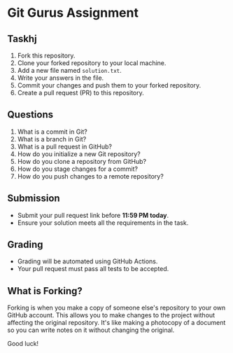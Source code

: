 # Git Gurus Assignment

## Taskhj
1. Fork this repository. 
2. Clone your forked repository to your local machine.
3. Add a new file named `solution.txt`.
4. Write your answers in the file.
5. Commit your changes and push them to your forked repository. 
6. Create a pull request (PR) to this repository.

## Questions
1. What is a commit in Git? 
2. What is a branch in Git?
3. What is a pull request in GitHub?
4. How do you initialize a new Git repository?
5. How do you clone a repository from GitHub?
6. How do you stage changes for a commit?
7. How do you push changes to a remote repository?

## Submission
- Submit your pull request link before **11:59 PM today**.
- Ensure your solution meets all the requirements in the task.

## Grading
- Grading will be automated using GitHub Actions.
- Your pull request must pass all tests to be accepted.

## What is Forking?
Forking is when you make a copy of someone else's repository to your own GitHub account. This allows you to make changes to the project without affecting the original repository. It's like making a photocopy of a document so you can write notes on it without changing the original.

Good luck!
